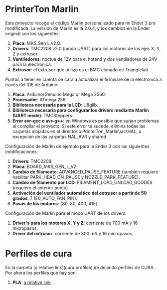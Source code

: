 # PrinterTon Marlin

Este proyecto recoge el código Marlin personalizado para mi Ender 3 pro modificada. La versión de Marlin es la 2.0.4, y los cambios en la Ender original
son los siguientes:

 1. **Placa**: MKS Gen L v2.0.
 2. **Drivers**: TMC2208 v2.0 (modo UART) para los motores de los ejes X, Y, Z y extrusor.
 3. **Ventiladores**: noctua de 12V para el hotend y dos ventiladores de 24V para la electrónica. 
 4. **Extrusor**: el extrusor que utilizo es el BMG clonado de Trianglelab.

Puntos a tener en cuenta de cara a actualizar el firmware de la electrónica a través del IDE de Arduino: 

 1. **Placa**: Arduino/Genuino Mega or Mega 2560.
 2. **Procesador**: ATmega 256.
 3. **Biblioteca necesaria para la LCD**: U8glib.
 4. **Biblioteca necesaria para configurar los drivers mediante Marlin (UART mode)**: TMCSteppers.
 5. **Error avr-gcc o avr-g++**: en Windows es posible que surjan problemas al compilar el proyecto. Si este error te sucede, elimina 
 todas las carpetas alojadas en el directorio PrinterTon_Marlin\src\HAL, a excepción de las carpetas HAL_AVR y shared.

Configuración de Marlin de ejemplo para la Ender 3 con las siguientes modificaciones:

 1. **Drivers**: TMC2208.
 2. **Placa**:  BOARD_MKS_GEN_L_V2.
 3. **Cambio de filamento**: ADVANCED_PAUSE_FEATURE (también requiere habilitar PARK_HEAD_ON_PAUSE y NOZZLE_PARK_FEATURE).
 4. **Cambio de filamento por LCD**: FILAMENT_LOAD_UNLOAD_GCODES (requiere el anterior punto).
 5. **Activación del ventilador automático del extrusor a partir de 50 grados**: 7 (E0_AUTO_FAN_PIN).
 6. **Pasos de los motores**: {80, 80, 400, 415}.

Configuración de Marlin para el modo UART de los drivers:
 1. **Driver's para los motores X, Y y Z**: corriente de 700 mA y 16 micropasos.
 2. **Driver del extrusor**: corriente de 300 mA y 16 micropasos.

# Perfiles de cura

En la carpeta [a relative link](cura profiles) iré dejando perfiles de CURA. Por ahora los perfiles que hay son:
 1. **PLA**:  [a relative link](PLA_profile.curaprofile).